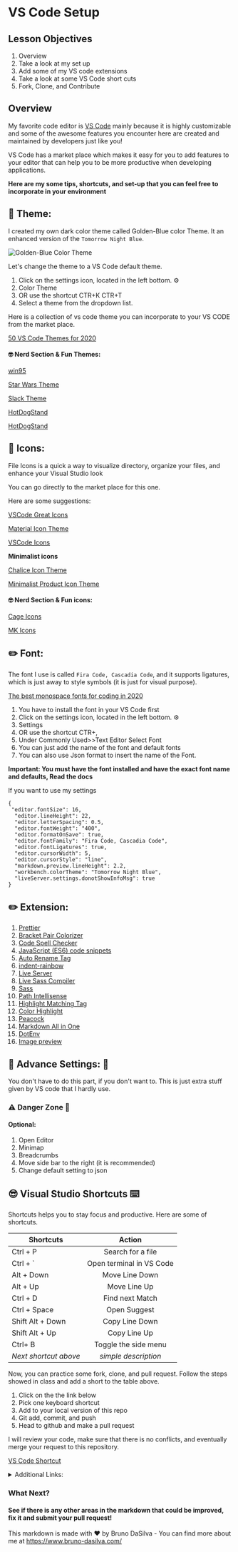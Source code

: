 # VS Code Setup

## Lesson Objectives

1. Overview
2. Take a look at my set up
3. Add some of my VS code extensions
4. Take a look at some VS Code short cuts
5. Fork, Clone, and Contribute

## Overview

My favorite code editor is [ VS Code](https://code.visualstudio.com/) mainly because it is highly customizable and some of the awesome features you encounter here are created and maintained by developers just like you!

VS Code has a market place which makes it easy for you to add features to your editor that can help you to be more productive when developing applications.

**Here are my some tips, shortcuts, and set-up that you can feel free to incorporate in your environment**

## 🎨 Theme:

I created my own dark color theme called Golden-Blue color Theme. It an enhanced version of the `Tomorrow Night Blue`. 

![Golden-Blue Color Theme](https://marketplace.visualstudio.com/items?itemName=BrunoDaSilvaThemes.golden-blue&ssr=false#review-details)

Let's change the theme to a VS Code default theme.

1. Click on the settings icon, located in the left bottom. ⚙️
2. Color Theme
3. OR use the shortcut CTR+K CTR+T
4. Select a theme from the dropdown list.

Here is a collection of vs code theme you can incorporate to your VS CODE from the market place.

[ 50 VS Code Themes for 2020](https://dev.to/thegeoffstevens/50-vs-code-themes-for-2020-45cc)

#### 🤓 Nerd Section & Fun Themes:

[ win95 ](https://marketplace.visualstudio.com/items?itemName=asilva.win95)

[ Star Wars Theme ](https://marketplace.visualstudio.com/items?itemName=NiravAgarwal.star-wars-theme)

[ Slack Theme ](https://marketplace.visualstudio.com/items?itemName=felipe-mendes.slack-theme)

[ HotDogStand ](https://marketplace.visualstudio.com/items?itemName=somekittens.hot-dog-stand)

[ HotDogStand ](https://marketplace.visualstudio.com/items?itemName=somekittens.hot-dog-stand)

## 📁 Icons:

File Icons is a quick a way to visualize directory, organize your files, and enhance your Visual Studio look

You can go directly to the market place for this one.

Here are some suggestions:

[ VSCode Great Icons](https://marketplace.visualstudio.com/items?itemName=emmanuelbeziat.vscode-great-icons)

[ Material Icon Theme](https://marketplace.visualstudio.com/items?itemName=PKief.material-icon-theme)

[ VSCode Icons](https://marketplace.visualstudio.com/items?itemName=vscode-icons-team.vscode-icons)

**Minimalist icons**

[ Chalice Icon Theme](https://marketplace.visualstudio.com/items?itemName=artlaman.chalice-icon-theme)

[ Minimalist Product Icon Theme](https://marketplace.visualstudio.com/items?itemName=ElAnandKumar.el-vsc-product-icon-theme)

#### 🤓 Nerd Section & Fun icons:

[ Cage Icons ](https://marketplace.visualstudio.com/items?itemName=stepanog.cage-icons)

[ MK Icons ](https://marketplace.visualstudio.com/items?itemName=JohnnyReina.MK)

## ✏️ Font:

The font I use is called `Fira Code, Cascadia Code`, and it supports ligatures, which is just away to style symbols (it is just for visual purpose).

[ The best monospace fonts for coding in 2020 ](https://www.creativebloq.com/features/the-best-monospace-fonts-for-coding)

1. You have to install the font in your VS Code first
2. Click on the settings icon, located in the left bottom. ⚙️
3. Settings
4. OR use the shortcut CTR+,
5. Under Commonly Used>>Text Editor Select Font
6. You can just add the name of the font and default fonts
7. You can also use Json format to insert the name of the Font.

**Important: You must have the font installed and have the exact font name and defaults, Read the docs**

If you want to use my settings

```
{
 "editor.fontSize": 16,
  "editor.lineHeight": 22,
  "editor.letterSpacing": 0.5,
  "editor.fontWeight": "400",
  "editor.formatOnSave": true,
  "editor.fontFamily": "Fira Code, Cascadia Code",
  "editor.fontLigatures": true,
  "editor.cursorWidth": 5,
  "editor.cursorStyle": "line",
  "markdown.preview.lineHeight": 2.2,
  "workbench.colorTheme": "Tomorrow Night Blue",
  "liveServer.settings.donotShowInfoMsg": true
}

```

## ✏️ Extension:

1. [ Prettier](https://marketplace.visualstudio.com/items?itemName=esbenp.prettier-vscode)
2. [ Bracket Pair Colorizer ](https://marketplace.visualstudio.com/items?itemName=CoenraadS.bracket-pair-colorizer)
3. [ Code Spell Checker ](https://marketplace.visualstudio.com/items?itemName=streetsidesoftware.code-spell-checker)
4. [ JavaScript (ES6) code snippets ](https://marketplace.visualstudio.com/items?itemName=xabikos.JavaScriptSnippets)
5. [ Auto Rename Tag ](https://marketplace.visualstudio.com/items?itemName=formulahendry.auto-rename-tag)
6. [ indent-rainbow ](https://marketplace.visualstudio.com/items?itemName=oderwat.indent-rainbow)
7. [ Live Server ](https://marketplace.visualstudio.com/items?itemName=ritwickdey.LiveServer)
8. [ Live Sass Compiler ](https://marketplace.visualstudio.com/items?itemName=ritwickdey.live-sass)
9. [ Sass ](https://marketplace.visualstudio.com/items?itemName=Syler.sass-indented)
10. [ Path Intellisense ](https://marketplace.visualstudio.com/items?itemName=christian-kohler.path-intellisense)
11. [Highlight Matching Tag](https://marketplace.visualstudio.com/items?itemName=vincaslt.highlight-matching-tag)
12. [ Color Highlight ](https://marketplace.visualstudio.com/items?itemName=naumovs.color-highlight)
13. [ Peacock](https://marketplace.visualstudio.com/items?itemName=johnpapa.vscode-peacock)
14. [Markdown All in One ](https://marketplace.visualstudio.com/items?itemName=yzhang.markdown-all-in-one)
15. [ DotEnv ](https://marketplace.visualstudio.com/items?itemName=mikestead.dotenv)
16. [Image preview](https://marketplace.visualstudio.com/items?itemName=kisstkondoros.vscode-gutter-preview)

## 🙏 Advance Settings: 🙏

You don't have to do this part, if you don't want to. This is just extra stuff given by VS code that I hardly use.

### ⚠️ Danger Zone 👾

#### Optional:

1.  Open Editor
2.  Minimap
3.  Breadcrumbs
4.  Move side bar to the right (it is recommended)
5.  Change default setting to json

## 😎 Visual Studio Shortcuts ⌨️

Shortcuts helps you to stay focus and productive. Here are some of shortcuts.

| Shortcuts                           |        Action        |
| ----------------------------------- | :------------------: |
| Ctrl + P                            |  Search for a file   |
| Ctrl + ` | Open terminal in VS Code |
| Alt + Down                          |    Move Line Down    |
| Alt + Up                            |     Move Line Up     |
| Ctrl + D                            |   Find next Match    |
| Ctrl + Space                        |     Open Suggest     |
| Shift Alt + Down                    |    Copy Line Down    |
| Shift Alt + Up                      |     Copy Line Up     |
| Ctrl+ B                             | Toggle the side menu |
| _Next shortcut above_               | _simple description_ |

Now, you can practice some fork, clone, and pull request. Follow the steps showed in class and add a short to the table above.

1. Click on the the link below
2. Pick one keyboard shortcut
3. Add to your local version of this repo
4. Git add, commit, and push
5. Head to github and make a pull request

I will review your code, make sure that there is no conflicts, and eventually merge your request to this repository.

[VS Code Shortcut ](https://code.visualstudio.com/shortcuts/keyboard-shortcuts-windows.pdf)

<details>
<summary>Additional Links:</summary>

[How to make a pull request ](https://docs.github.com/en/github/collaborating-with-issues-and-pull-requests/creating-a-pull-request)

[Difference between Fork and Cloning ](https://github.community/t/the-difference-between-forking-and-cloning-a-repository/10189)

[Markdown cheat sheet](https://www.markdownguide.org/cheat-sheet/)

</details>

### What Next?

#### See if there is any other areas in the markdown that could be improved, fix it and submit your pull request!

This markdown is made with ❤️ by Bruno DaSilva - You can find more about me at https://www.bruno-dasilva.com/
